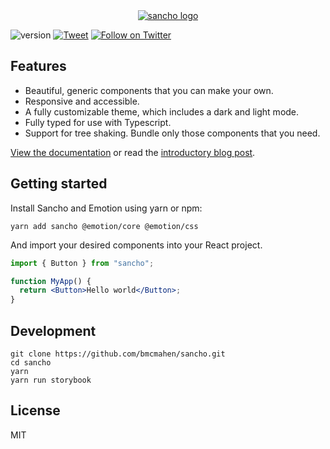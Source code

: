 <div align="center">
  <a href="https://sancho-ui.com/">
    <img alt="sancho logo"
    max-width="600px"
    alt="Sancho is a responsive and accessible design system built with React, Typescript and Emotion. Named after the ever-faithful, hilariously acerbic sidekick of Don Quixote, Sancho is designed to help you no matter how quixotic your dreams may be."
     src="https://raw.githubusercontent.com/bmcmahen/sancho/theme/branding.png">
  </a>
</div>

![version](https://img.shields.io/badge/version-1.1.1-blue.svg?cacheSeconds=2592000)
[![Tweet](https://img.shields.io/twitter/url/http/shields.io.svg?style=social)](https://twitter.com/intent/tweet?text=Sancho%20is%20a%20responsive%20and%20accessible%20design%20system%20built%20with%20React%2C%20Typescript%20and%20Emotion&url=https://sancho-ui.com&hashtags=react,design,javascript)
[![Follow on Twitter](https://img.shields.io/twitter/follow/benmcmahen.svg?style=social&logo=twitter)](
https://twitter.com/intent/follow?screen_name=benmcmahen
)

## Features

- Beautiful, generic components that you can make your own.
- Responsive and accessible.
- A fully customizable theme, which includes a dark and light mode.
- Fully typed for use with Typescript.
- Support for tree shaking. Bundle only those components that you need.

[View the documentation](https://sancho-ui.com) or read the [introductory blog post](https://benmcmahen.com/introducing-sancho/).

## Getting started

Install Sancho and Emotion using yarn or npm:

```
yarn add sancho @emotion/core @emotion/css
```

And import your desired components into your React project.

```jsx
import { Button } from "sancho";

function MyApp() {
  return <Button>Hello world</Button>;
}
```

## Development

```
git clone https://github.com/bmcmahen/sancho.git
cd sancho
yarn
yarn run storybook
```

## License

MIT
